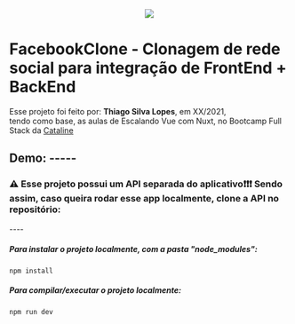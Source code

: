 <!---->
<div align="center">
<img src="./ReadMeFiles/app.jpg" align="center">
</div>

# FacebookClone - Clonagem de rede social para integração de FrontEnd + BackEnd

<p>Esse projeto foi feito por: <strong>Thiago Silva Lopes</strong>, em XX/2021,</br>
tendo como base, as aulas de Escalando Vue com Nuxt, no Bootcamp Full Stack da <a href="https://bootcamp.cataline.io/">Cataline</a>

## Demo: -----
### ⚠ Esse projeto possui um API separada do aplicativo❗❗❗ Sendo assim, caso queira rodar esse app localmente, clone a API no repositório:

---- </br>

##### Para instalar o projeto localmente, com a pasta "node_modules":

```
npm install
```

##### Para compilar/executar o projeto localmente:

```
npm run dev
```
